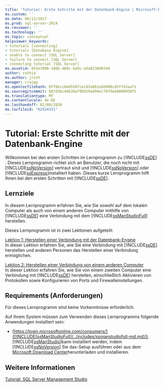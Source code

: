 ```yaml
---
title: 'Tutorial: Erste Schritte mit der Datenbank-Engine | Microsoft-Dokumentation'
ms.custom: ''
ms.date: 06/13/2017
ms.prod: sql-server-2014
ms.reviewer: ''
ms.technology: ''
ms.topic: conceptual
helpviewer_keywords:
- tutorials [connecting]
- tutorials [Database Engine]
- unable to connect [SQL Server]
- failure to connect [SQL Server]
- connecting tutorial [SQL Server]
ms.assetid: 655e709b-346b-469c-bddc-a5a0238d07e0
author: rothja
ms.author: jroth
manager: craigg
ms.openlocfilehash: 07f8ecc0e6550fcec63a0b1ebb906cd5ffd3aaf1
ms.sourcegitcommit: b87d36c46b39af8b929ad94ec707dee8800950f5
ms.translationtype: MT
ms.contentlocale: de-DE
ms.lasthandoff: 02/08/2020
ms.locfileid: "62524331"
---
```

# <a name="tutorial-getting-started-with-the-database-engine"></a>Tutorial: Erste Schritte mit der Datenbank-Engine
  Willkommen bei den ersten Schritten im Lernprogramm zu [!INCLUDE[ssDE](../includes/ssde-md.md)] . Dieses Lernprogramm richtet sich an Benutzer, die noch nicht mit [!INCLUDE[ssNoVersion](../includes/ssnoversion-md.md)] vertraut sind und [!INCLUDE[ssNoVersion](../includes/ssnoversion-md.md)] oder [!INCLUDE[ssExpress](../includes/ssexpress-md.md)]installiert haben. Dieses kurze Lernprogramm hilft Ihnen bei den ersten Schritten mit [!INCLUDE[ssDE](../includes/ssde-md.md)].  
  
## <a name="what-you-will-learn"></a>Lernziele  
 In diesem Lernprogramm erfahren Sie, wie Sie sowohl auf dem lokalen Computer als auch von einem anderen Computer mithilfe von [!INCLUDE[ssDE](../includes/ssde-md.md)] eine Verbindung mit dem [!INCLUDE[ssManStudioFull](../includes/ssmanstudiofull-md.md)] herstellen.  
  
 Dieses Lernprogramm ist in zwei Lektionen aufgeteilt:  
  
 [Lektion 1: Herstellen einer Verbindung mit der Datenbank-Engine](lesson-1-connecting-to-the-database-engine.md)  
 In dieser Lektion erfahren Sie, wie Sie eine Verbindung mit [!INCLUDE[ssDE](../includes/ssde-md.md)] herstellen und anderen Personen das Herstellen einer Verbindung ermöglichen.  
  
 [Lektion 2: Herstellen einer Verbindung von einem anderen Computer](lesson-2-connecting-from-another-computer.md)  
 In dieser Lektion erfahren Sie, wie Sie von einem zweiten Computer eine Verbindung mit [!INCLUDE[ssDE](../includes/ssde-md.md)] herstellen, einschließlich Aktivieren von Protokollen sowie Konfigurieren von Ports und Firewalleinstellungen.  
  
## <a name="requirements"></a>Requirements (Anforderungen)  
 Für dieses Lernprogramm sind keine Vorkenntnisse erforderlich.  
  
 Auf Ihrem System müssen zum Verwenden dieses Lernprogramms folgende Anwendungen installiert sein:  
  
-   [https://login.microsoftonline.com/consumers/]([!INCLUDE[ssManStudioFull](../includes/ssmanstudiofull-md.md)]). [!INCLUDE[ssManStudio](../includes/ssmanstudio-md.md)]kann installiert werden, indem [!INCLUDE[ssNoVersion](../includes/ssnoversion-md.md)] Sie das-Setup ausführen oder aus dem [Microsoft Download Center](https://go.microsoft.com/fwlink/?LinkId=144346)herunterladen und installieren.  
  
## <a name="see-also"></a>Weitere Informationen  
 [Tutorial: SQL Server Management Studio](../ssms/tutorials/tutorial-sql-server-management-studio.md)  
  
  
